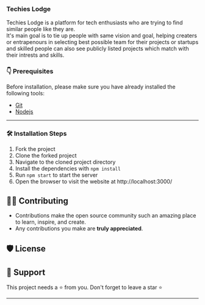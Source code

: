 ## <h3>Techies Lodge</h3> 
Techies Lodge is a platform for tech enthusiasts who are trying to find similar people like they are.<br>
It's main goal is to tie up people with same vision and goal, helping creaters or entrapenours in selecting best possible team for their projects or startups and skilled people can also see publicly listed projects which match with their intrests and skills.


### 👇 Prerequisites

Before installation, please make sure you have already installed the following tools:
- [Git](https://git-scm.com/downloads)
- [Nodejs](https://nodejs.org/en/download/)

---

### 🛠️ Installation Steps

1. Fork the project
2. Clone the forked project
3. Navigate to the cloned project directory
4. Install the dependencies with `npm install`
5. Run `npm start` to start the server
6. Open the browser to visit the website at http://localhost:3000/

## 👨‍💻 Contributing

- Contributions make the open source community such an amazing place to learn, inspire, and create.
- Any contributions you make are **truly appreciated**.

## 🛡️ License

## 🙏 Support

This project needs a ⭐️ from you. Don't forget to leave a star ⭐️

---

